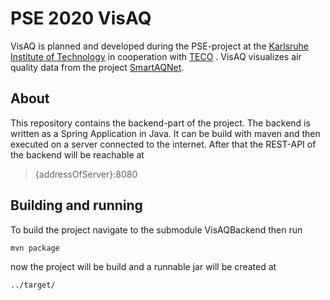 # PSE 2020 VisAQ
VisAQ is planned and developed during the PSE-project at the [Karlsruhe Institute of Technology](https://www.kit.edu) in cooperation with [TECO](https://www.teco.edu/) .
VisAQ visualizes air quality data from the project [SmartAQNet](https://www.smartaq.net/de).

## About
This repository contains the backend-part of the project. The backend is written as a Spring Application in Java. It can be build with maven and then executed on a server connected to the internet. After that the REST-API of the backend will be reachable at 
> {addressOfServer}:8080

## Building and running
To build the project navigate to the submodule VisAQBackend then run
```bash
mvn package
```
now the project will be build and a runnable jar will be created at 
```
../target/
```